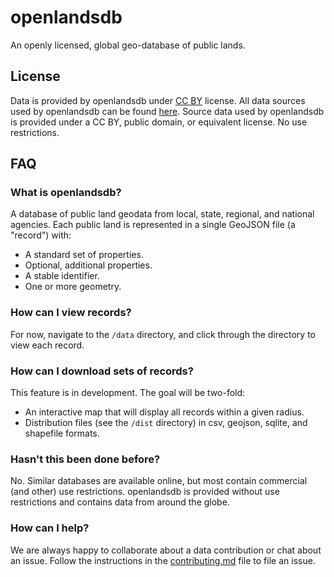 # openlandsdb

An openly licensed, global geo-database of public lands.

## License

Data is provided by openlandsdb under [CC BY](https://creativecommons.org/licenses/by/1.0) license.
All data sources used by openlandsdb can be found [here](https://github.com/openlandsdb/openlandsdb/blob/master/sources/index/README.md).
Source data used by openlandsdb is provided under a CC BY, public domain, or equivalent license.
No use restrictions.

## FAQ

### What is openlandsdb?

A database of public land geodata from local, state, regional, and national agencies. Each public land is represented in a single GeoJSON file (a "record") with:

  - A standard set of properties.
  - Optional, additional properties.
  - A stable identifier.
  - One or more geometry.

### How can I view records?

For now, navigate to the `/data` directory, and click through the directory to view each record.

### How can I download sets of records?

This feature is in development. The goal will be two-fold:

 - An interactive map that will display all records within a given radius.
 - Distribution files (see the `/dist` directory) in csv, geojson, sqlite, and shapefile formats.

### Hasn't this been done before?

No. Similar databases are available online, but most contain commercial (and other) use restrictions. openlandsdb is provided without use restrictions and contains data from around the globe.

### How can I help?

We are always happy to collaborate about a data contribution or chat about an issue. Follow the instructions in the [contributing.md](https://github.com/openlandsdb/openlandsdb/blob/master/CONTRIBUTING.md) file to file an issue.
